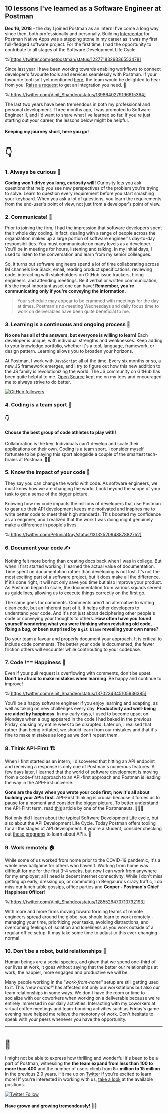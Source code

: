 ## 10 lessons I've learned as a Software Engineer at Postman

**Dec 16, 2018** - the day I joined Postman as an intern! I've come a long way since then, both professionally and personally. Building [Interceptor](https://www.postman.com/product/postman-interceptor/) for Postman Native Apps was a stepping stone in my career as it was my first full-fledged software project. For the first time, I had the opportunity to contribute to all stages of the Software Development Life Cycle. 

%[https://twitter.com/getpostman/status/1227718329336553478]

Since last year I have been working towards enabling workflows to connect developer's favourite tools and services seamlessly with Postman. If your favourite tool isn't yet mentioned [here](https://www.postman.com/integrations/), the team would be delighted to hear from you. [Raise a request](https://github.com/postmanlabs/postman-app-support/issues/new?assignees=abhijitkane&labels=feature%2Cproduct%2Fintegrations&template=new-integration-request.yml&title=New+Integration+Request+-+%3Cproduct+name%3E) to get an integration you need. 🤝

%[https://twitter.com/Vinit_Shahdeo/status/1398640279196815364]

The last two years have been tremendous in both my professional and personal development. Three months ago, I was promoted to Software Engineer II, and I'd want to share what I've learned so far. If you're just starting out your career, the lessons below might be helpful.

#### Keeping my journey short, here you go!

# 👇

### 1. Always be curious 🧐

**Coding won't drive you long, curiosity will!** Curiosity lets you ask questions that help you see new perspectives of the problem you're trying to solve. Learn to question every requirement before you start smashing your keyboard. When you ask a lot of questions, you learn the requirements from the end-user's point of view, not just from a developer's point of view.

### 2. Communicate! 💬

Prior to joining the firm, I had the impression that software developers spent their whole day coding. In fact, dealing with a range of people across the organization makes up a large portion of software engineer's day-to-day responsibilities. You must communicate on many levels as a developer. You'll be in meetings for hours, listening and talking. In my initial days, I used to listen to the conversation and learn from my senior colleagues.

So, it turns out software engineers spend a lot of time collaborating across IM channels like Slack, email, reading product specifications, reviewing code, interacting with stakeholders on GitHub issue trackers, hiring engineers, and attending meetings. Be it verbal or written communication, it's the most important asset one can have! **Remember, you're communicating only if you're conveying the information.**

> Your schedule may appear to be crammed with meetings for the day at times. Postman's no-meeting Wednesdays and daily focus time to work on deliverables have been quite beneficial to me.

### 3. Learning is a continuous and ongoing process 🚊

**No one has all of the answers, but everyone is willing to learn!** Each developer is unique, with individual strengths and weaknesses. Keep adding to your knowledge portfolio, whether it's a tool, language, framework, or design pattern. Learning allows you to broaden your horizons. 

At Postman, I work with `JavaScript` all of the time. Every six months or so, a new JS framework emerges, and I try to figure out how this new addition to the JS family is revolutionizing the world. The JS community on GitHub has been quite helpful to me. [Open Source](https://www.opensourceforu.com/2020/07/if-you-are-a-techie-your-home-page-should-be-github-not-instagram/) kept me on my toes and encouraged me to always strive to do better.

[![GitHub followers](https://img.shields.io/github/followers/vinitshahdeo.svg?label=Follow%20@vinitshahdeo&style=flat)](https://github.com/vinitshahdeo/)

### 4. Coding is a team sport 🤼

### 👇

#### Choose the best group of code athletes to play with!

Collaboration is the key! Individuals can't develop and scale their applications on their own. Coding is a team sport. I consider myself fortunate to be playing this sport alongside a couple of the smartest tech-brains at Postman. 🧑‍💻 

### 5. Know the impact of your code 💪

They say you can change the world with code. As software engineers, we must know how we are changing the world. Look beyond the scope of your task to get a sense of the bigger picture.

Knowing how my code impacts the millions of developers that use Postman to gear up their API development keeps me motivated and inspires me to write better code to meet their high standards. This boosted my confidence as an engineer, and I realized that the work I was doing might genuinely make a difference in people's lives.

%[https://twitter.com/PetuniaGray/status/1313252094887882752]

### 6. Document your code ✍️

Nothing felt more boring than creating docs back when I was in college. But when I first started working, I learned the actual value of documentation. Time spent on documentation rather than developing is not lost. It’s not the most exciting part of a software project, but it does make all the difference. If it’s done right, it will not only save you time but also improve your product.  As Postman began to scale, the documentation from various squads served as guidelines, allowing us to execute things correctly on the first go.

The same goes for comments. Comments aren’t an alternative to writing clean code, but an inherent part of it. It helps other developers to understand your code. And it's not just about deciphering other people's code or conveying your thoughts to others. **How often have you found yourself wondering what you were thinking when revisiting old code, fixing a bug, or been surprised by a `git blame` revealing your own name?**

Do your team a favour and properly document your approach. It is critical to include code comments. The better your code is documented, the fewer friction others will encounter while contributing to your codebase.

### 7. Code !== Happiness 🙌

Even if your pull request is overflowing with comments, don't be upset. **Don't be afraid to make mistakes when learning**. Be happy and continue to improve!

%[https://twitter.com/Vinit_Shahdeo/status/1370234345105936385]

You'll be a happy software engineer if you enjoy learning and adapting, as well as taking on new challenges every day. **Productivity and well-being are aided by happiness.** In my early days, I used to become upset on Mondays when a bug appeared in the code I had baked in the previous Friday, causing my entire week to be disrupted. Later on, I realised that rather than being irritated, we should learn from our mistakes and that it's fine to make mistakes as long as we don't repeat them.

### 8. Think API-First 🏗️ 

When I first started as an intern, I discovered that hitting an API endpoint and receiving a response is only one of Postman's numerous features. A few days later, I learned that the world of software development is moving from a code-first approach to an API-first approach and Postman is leading the way in the API-First universe. 

**Gone are the days when you wrote your code first; now it's all about building your APIs first**. API-First thinking is crucial because it forces us to pause for a moment and consider the bigger picture. To better understand the API-First term, read [this](https://apievangelist.com/2020/03/09/what-is-api-first/) article by one of the Postmanauts. 🧑🏻‍🚀

Not only did I learn about the typical Software Development Life cycle, but also about the API Development Life Cycle. Today Postman offers tooling for all the stages of API development. If you're a student, consider checking out [these programs](https://www.postman.com/company/student-program/) to learn about APIs. 🚀

### 9. Work remotely 🏠

While some of us worked from home prior to the COVID-19 pandemic, it's a whole new ballgame for others who haven't. Working from home was difficult for me for the first 3-4 weeks, but now I can work from anywhere for my employer; all I need is decent internet connectivity. While I don't miss getting up early, dressing up, or commuting in Bengaluru's crazy traffic, I do miss our lunch table gossips, office parties and **Cooper - Postman's Chief Happiness Officer**!

%[https://twitter.com/Vinit_Shahdeo/status/1285526470710792193]

With more and more firms moving toward forming teams of remote engineers spread around the globe, you should learn to work remotely - managing your time, prioritizing your tasks, avoiding distractions, and overcoming feelings of isolation and loneliness as you work outside of a regular office setup. It may take some time to adjust to this ever-changing normal.

### 10. Don't be a robot, build relationships 🤝

Human beings are a social species, and given that we spend one-third of our lives at work, it goes without saying that the better our relationships at work, the happier, more engaged and productive we will be.

Many people working in the *"work-from-home"* setup are still getting used to it. This *"new normal"* has affected not only our workstations but also our team relationships in some ways. We don't have the room or time to socialize with our coworkers when working on a deliverable because we're entirely immersed in our daily activities. Interacting with my coworkers at virtual coffee meetings and team-bonding activities such as Friday's game evening have helped me relieve the monotony of work. Don't hesitate to speak with your peers whenever you have the opportunity.

----

# 👋 

I might not be able to express how thrilling and wonderful it's been to be a part of Postman, witnessing the **the team expand from less than 100 to more than 400** and the number of users climb from **5+ million to 15 million** in the previous 2.9 years. Hit me up on [Twitter](https://twitter.com/Vinit_Shahdeo) if you're excited to learn more! If you're interested in working with us, [take a look](https://www.postman.com/company/careers/) at the available positions.

[![Twitter Follow](https://img.shields.io/twitter/follow/Vinit_Shahdeo?style=social)](https://twitter.com/Vinit_Shahdeo)

#### Have grown and growing tremendously! 🏃‍♂️







